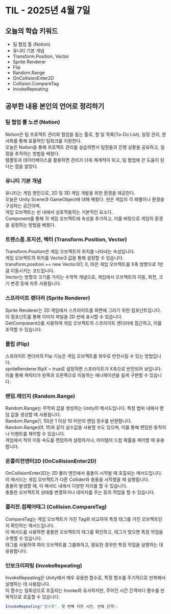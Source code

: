 # TIL - 2025년 4월 7일

## 오늘의 학습 키워드
- 팀 협업 툴 (Notion)
- 유니티 기본 개념
- Transform.Position, Vector
- Sprite Renderer
- Flip
- Random.Range
- OnCollisionEnter2D
- Collision.CompareTag
- InvokeRepeating

## 공부한 내용 본인의 언어로 정리하기

### 팀 협업 툴 노션 (Notion)
Notion은 팀 프로젝트 관리와 협업을 돕는 툴로, 할 일 목록(To-Do List), 일정 관리, 문서화를 통해 효율적인 팀워크를 지원한다.  
오늘은 Notion을 통해 프로젝트 관리를 실습하면서 팀원들과 진행 상황을 공유하고, 일정을 추적하는 방법을 배웠다.  
템플릿과 데이터베이스를 활용하면 관리가 더욱 체계적이 되고, 팀 협업에 큰 도움이 된다는 점을 알았다.

### 유니티 기본 개념
유니티는 게임 엔진으로, 2D 및 3D 게임 개발을 위한 환경을 제공한다.  
오늘은 Unity Scene과 GameObject에 대해 배웠다. 씬은 게임의 각 레벨이나 환경을 구성하는 공간이며,  
게임 오브젝트는 씬 내에서 상호작용하는 기본적인 요소다.  
Component를 통해 각 게임 오브젝트에 속성을 추가하고, 이를 바탕으로 게임의 환경을 설정하는 방법을 배웠다.

### 트랜스폼.포지션, 벡터 (Transform.Position, Vector)
Transform.Position은 게임 오브젝트의 위치를 나타내는 속성입니다.  
게임 오브젝트의 위치를 Vector3 값을 통해 설정할 수 있습니다.  
transform.position += new Vector3(1, 0, 0)은 게임 오브젝트를 X축 방향으로 1만큼 이동시키는 코드입니다.  
Vector는 방향과 크기를 가지는 수학적 개념으로, 게임에서 오브젝트의 이동, 회전, 크기 변경 등에 자주 사용됩니다.

### 스프라이트 렌더러 (Sprite Renderer)
Sprite Renderer는 2D 게임에서 스프라이트를 화면에 그리기 위한 컴포넌트입니다.  
이 컴포넌트를 통해 이미지 파일을 2D 씬에 표시할 수 있습니다.  
GetComponent<SpriteRenderer>()를 사용하여 게임 오브젝트의 스프라이트 랜더러에 접근하고, 이를 조작할 수 있습니다.

### 플립 (Flip)
스프라이트 랜더러의 Flip 기능은 게임 오브젝트를 좌우로 반전시킬 수 있는 방법입니다.  
spriteRenderer.flipX = true로 설정하면 스프라이트가 X축으로 반전되어 보입니다.  
이를 통해 캐릭터가 왼쪽과 오른쪽으로 이동하는 애니메이션을 쉽게 구현할 수 있습니다.

### 랜덤.레인지 (Random.Range)
Random.Range는 무작위 값을 생성하는 Unity의 메서드입니다. 특정 범위 내에서 랜덤 값을 생성할 때 사용됩니다.  
Random.Range(1, 10)은 1 이상 10 미만의 랜덤 정수를 반환합니다.  
Random.Range(0f, 1f)와 같이 실수값을 사용할 수도 있으며, 이를 통해 랜덤한 동작이나 이벤트를 제어할 수 있습니다.  
게임에서 적의 이동 속도를 랜덤하게 설정하거나, 아이템의 드랍 확률을 제어할 때 유용합니다.

### 온콜리전엔터2D (OnCollisionEnter2D)
OnCollisionEnter2D는 2D 물리 엔진에서 충돌이 시작될 때 호출되는 메서드입니다.  
이 메서드는 게임 오브젝트가 다른 Collider와 충돌을 시작했을 때 실행됩니다.  
충돌이 발생할 때, 이 메서드 내에서 다양한 처리를 할 수 있습니다.  
충돌한 오브젝트의 상태를 변경하거나 데미지를 주는 등의 작업을 할 수 있습니다.

### 콜리전.컴페어태그 (Collision.CompareTag)
CompareTag는 게임 오브젝트가 가진 Tag와 비교하여 특정 태그를 가진 오브젝트인지 확인하는 메서드입니다.  
이 메서드를 사용하면 충돌한 오브젝트의 태그를 확인하고, 태그가 맞으면 특정 작업을 수행할 수 있습니다.  
태그를 사용하여 여러 오브젝트를 그룹화하고, 필요한 경우만 특정 작업을 실행하는 데 유용합니다.

### 인보크리피팅 (InvokeRepeating)
InvokeRepeating은 Unity에서 매우 유용한 함수로, 특정 함수를 주기적으로 반복해서 실행하는 데 사용됩니다.  
이 함수는 일회성으로 호출되는 Invoke와 유사하지만, 주어진 시간 간격마다 함수를 반복적으로 호출할 수 있습니다.  
```csharp
InvokeRepeating("함수명", 첫 번째 지연 시간, 반복 간격);

